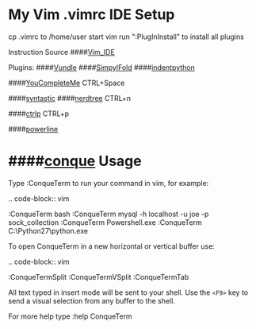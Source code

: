 My Vim .vimrc IDE Setup
=======================
cp .vimrc to /home/user
start vim
run ":PlugInInstall" to install all plugins


Instruction Source
####[Vim_IDE](https://realpython.com/blog/python/vim-and-python-a-match-made-in-heaven/)

Plugins:
####[Vundle](https://github.com/VundleVim/Vundle.vim)
####[SimpylFold](https://github.com/tmhedberg/SimpylFold)
####[indentpython](https://github.com/vim-scripts/indentpython.vim)

####[YouCompleteMe](https://github.com/Valloric/YouCompleteMe)
   CTRL+Space

####[syntastic](https://github.com/vim-syntastic/syntastic)
####[nerdtree](https://github.com/scrooloose/nerdtree)
   CTRL+n

####[ctrlp](https://github.com/kien/ctrlp.vim)
   CTRL+p

####[powerline](https://github.com/powerline/powerline)

####[conque](https://github.com/wkentaro/conque.vim)
Usage
=====
Type :ConqueTerm <command> to run your command in vim, for example:

.. code-block:: vim

  :ConqueTerm bash
  :ConqueTerm mysql -h localhost -u joe -p sock_collection
  :ConqueTerm Powershell.exe
  :ConqueTerm C:\Python27\python.exe

To open ConqueTerm in a new horizontal or vertical buffer use:

.. code-block:: vim

  :ConqueTermSplit <command>
  :ConqueTermVSplit <command>
  :ConqueTermTab <command>

All text typed in insert mode will be sent to your shell.
Use the ``<F9>`` key to send a visual selection from any buffer to the shell.

For more help type :help ConqueTerm
